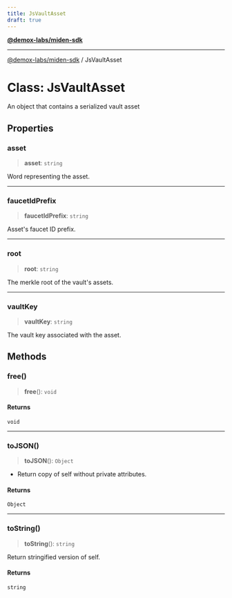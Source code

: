 ```yaml
---
title: JsVaultAsset
draft: true
---
```


[**@demox-labs/miden-sdk**](../index)

***

[@demox-labs/miden-sdk](../index) / JsVaultAsset

# Class: JsVaultAsset

An object that contains a serialized vault asset

## Properties

### asset

> **asset**: `string`

Word representing the asset.

***

### faucetIdPrefix

> **faucetIdPrefix**: `string`

Asset's faucet ID prefix.

***

### root

> **root**: `string`

The merkle root of the vault's assets.

***

### vaultKey

> **vaultKey**: `string`

The vault key associated with the asset.

## Methods

### free()

> **free**(): `void`

#### Returns

`void`

***

### toJSON()

> **toJSON**(): `Object`

* Return copy of self without private attributes.

#### Returns

`Object`

***

### toString()

> **toString**(): `string`

Return stringified version of self.

#### Returns

`string`
